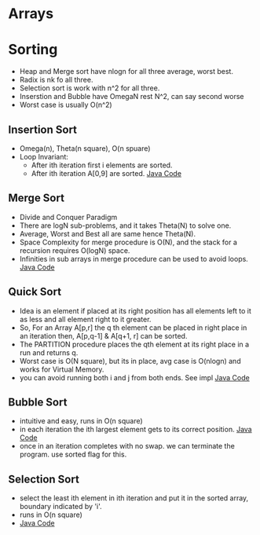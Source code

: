 # Arrays

# Sorting
- Heap and Merge sort have nlogn for all three average, worst best.
- Radix is nk fo all three.
- Selection sort is work with n^2 for all three.
- Inserstion and Bubble have OmegaN rest N^2, can say second worse
- Worst case is usually O(n^2) 

## Insertion Sort
- Omega(n), Theta(n square), O(n spuare)
- Loop Invariant: 
    - After ith iteration first i elements are sorted.
    - After ith iteration A[0,9] are sorted.
[Java Code](../java/InsertionSort.java)

## Merge Sort
- Divide and Conquer Paradigm
- There are logN sub-problems, and it takes Theta(N) to solve one.
- Average, Worst and Best all are same hence Theta(N).
- Space Complexity for merge procedure is O(N), and the stack for a recursion requires O(logN) space.
- Infinities in sub arrays in merge procedure can be used to avoid loops.
[Java Code](../java/MergeSort.java)


## Quick Sort
- Idea is an element if placed at its right position has all elements left to it as less and all element right to it greater.
- So, For an Array A[p,r] the q th element can be placed in right place in an iteration then, A[p,q-1] & A[q+1, r] can be sorted.
- The PARTITION procedure places the qth element at its right place in a run and returns q.
- Worst case is O(N square), but its in place, avg case is O(nlogn) and works for Virtual Memory.
- you can avoid running both i and j from both ends. See impl [Java Code](../java/QuickSort.java)

## Bubble Sort
- intuitive and easy, runs in O(n square)
- in each iteration the ith largest element gets to its correct position.
[Java Code](../java/BubbleSort.java)
- once in an iteration completes with no swap. we can terminate the program. use sorted flag for this.

## Selection Sort
- select the least ith element in ith iteration and put it in the sorted array, boundary indicated by 'i'.
- runs in O(n square)
- [Java Code](../java/SelectionSort.java)
